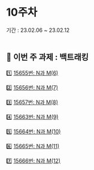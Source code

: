 # 10주차
기간 : 23.02.06 ~ 23.02.12
<br> <br>

## 🧸 이번 주 과제 : 백트래킹
1️⃣  [15655번: N과 M(6)](https://www.acmicpc.net/problem/15655)

2️⃣  [15656번: N과 M(7)](https://www.acmicpc.net/problem/15656)

3️⃣  [15657번: N과 M(8)](https://www.acmicpc.net/problem/15657)

4️⃣  [15663번: N과 M(9)](https://www.acmicpc.net/problem/15663)

5️⃣  [15664번: N과 M(10)](https://www.acmicpc.net/problem/15664)

6️⃣  [15665번: N과 M(11)](https://www.acmicpc.net/problem/15665)

7️⃣  [15666번: N과 M(12)](https://www.acmicpc.net/problem/15666)
